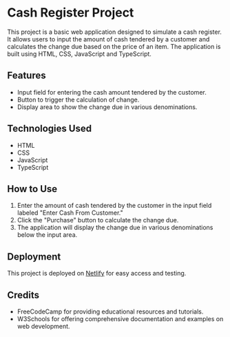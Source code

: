 # Cash Register Project

This project is a basic web application designed to simulate a cash register. It allows users to input the amount of cash tendered by a customer and calculates the change due based on the price of an item. The application is built using HTML, CSS, JavaScript and TypeScript.

## Features

- Input field for entering the cash amount tendered by the customer.
- Button to trigger the calculation of change.
- Display area to show the change due in various denominations.

## Technologies Used

- HTML
- CSS
- JavaScript
- TypeScript

## How to Use

1. Enter the amount of cash tendered by the customer in the input field labeled "Enter Cash From Customer."
2. Click the "Purchase" button to calculate the change due.
3. The application will display the change due in various denominations below the input area.

## Deployment

This project is deployed on [Netlify](https://cash-register-brynsgtn.netlify.app/) for easy access and testing.

## Credits

- FreeCodeCamp for providing educational resources and tutorials.
- W3Schools for offering comprehensive documentation and examples on web development.


